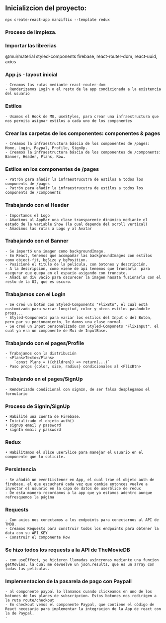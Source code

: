 ## Inicializcion del proyecto:

`npx create-react-app manziflix --template redux`

### Proceso de limpieza.

### Importar las librerias

@mui/material styled-components firebase, react-router-dom, react-uuid, axios

### App.js - layout inicial

    - Creamos las rutas mediante react-router-dom
    - Renderizamos Login o el resto de la app condicionada a la existencia del usuario

### Estilos

    - Usamos el Hook de MU, useStyles, para crear una infraestructura que nos permita asignar estilos a cada uno de los componentes

### Crear las carpetas de los componentes: componentes & pages

    - Creamos la infraestructura báscia de los componentes de /pages: Home, Login, Paypal, Profile, SignUp.
    - Creamos la infraestructura báscia de los componentes de /components: Banner, Header, Plans, Row.

### Estilos en los componentes de /pages

    - Patrón para añadir la infraestrucutra de estilos a todos los components de /pages
    - Patrón para añadir la infraestrucutra de estilos a todos los components de /components

### Trabajando con el Header

    - Importamos el Logo
    - Añadimos al AppBar una clase transparente dinámica mediante el estado de la variable Show (la cual depende del scroll vertical)
    - Añadimos las rutas a Logo y al Avatar

### Trabajando con el Banner

    - Se importó una imagen como backgroundImage.
    - En React, tenemos que acompañar las backgroundImages con estilos como object-fit, bgSize y bgPosition.
    - Posicioné el titulo de la película, con botones y descripción.
    - A la descripción, como viene de api tenemos que truncarla  para asegurar que quepa en el espacio asigando con truncate.
    - Añadí un div vacio para oscurecer la imagen hasata fusionarla con el resto de la UI, que es oscuro.

### Trabajamos con el Login

    - Se creó un botón con Styled-Components "FlixBtn", el cual está customizado para variar longitud, color y otros estilos pasándole props...
    - Styled-Components para variar los estilos del Input o del Botón, pero par su pocionamiento, le damos una clase normal.
    - Se creó un Input personalizado con Styled-Componets "FlixInput", el cual ya era un componente de Mui de InputBase.

### Trabajando con el pages/Profile

    - Trabajamos con la distribución
    - <Plans>Texto</Plans>
        `const Plans = ({children}) => return(...)`
    - Paso props {color, size, radius} condicionales al <FlixBtn>

### Trabajando en el pages/SignUp

    - Renderizado condicional con signIn, de ser falsa desplegamos el formulario

### Proceso de SignIn/SignUp

    • Habilité una cuenta de Firebase.
    • Inicializado el objeto auth()
    • signUp email y password
    • signIn email y password

### Redux

    • Habilitamos el slice userSlice para manejar el usuario en el componente que lo solicite.

### Persistencia

    - Se añadió un eventListener en App, el cual trae el objeto auth de firebase, el que escuchará cada vez que cambia entonces vuelve a inyectar el usuario en la capa de datos de userSlice de redux
    - De esta manera recordamos a la app que ya estamos adentro aunque refresquemos la página

### Requests

    - Con axios nos conectamos a los endpoints para conectarnos al API de TMDB.
    - Creamos Requests para construir todos los endpoints para obtener la data con su API_KEY
    - Construir el componente Row

### Se hizo todos los requests a la API de TheMovieDB

    - con useEffect, se hicieron llamadas asíncronas mediante una funcion getMovies, la cual me devuelve un json.results, que es un array con todas las películas.

### Implementacion de la pasarela de pago con Paypall

    - al componente paypal lo llamamos cuando clickeamos en uno de los botones de los planes de subscripcion. Estos botones nos redirigen a la ruta route/checkout
    - En checkout vemos el componente Paypal, que contiene el código de React necesario para implementar la integracion de la App de react con la de Paypal.
    -
